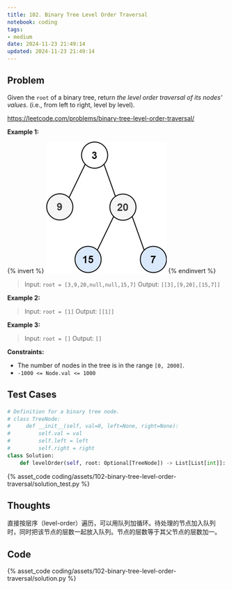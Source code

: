 ```yaml
---
title: 102. Binary Tree Level Order Traversal
notebook: coding
tags:
- medium
date: 2024-11-23 21:49:14
updated: 2024-11-23 21:49:14
---
```

## Problem

Given the `root` of a binary tree, return _the level order traversal of its nodes' values_. (i.e., from left to right, level by level).

<https://leetcode.com/problems/binary-tree-level-order-traversal/>

**Example 1:**

{% invert %}
![case1](assets/102-binary-tree-level-order-traversal/case1.png)
{% endinvert %}

> Input: `root = [3,9,20,null,null,15,7]`
> Output: `[[3],[9,20],[15,7]]`

**Example 2:**

> Input: `root = [1]`
> Output: `[[1]]`

**Example 3:**

> Input: `root = []`
> Output: `[]`

**Constraints:**

- The number of nodes in the tree is in the range `[0, 2000]`.
- `-1000 <= Node.val <= 1000`

## Test Cases

``` python
# Definition for a binary tree node.
# class TreeNode:
#     def __init__(self, val=0, left=None, right=None):
#         self.val = val
#         self.left = left
#         self.right = right
class Solution:
    def levelOrder(self, root: Optional[TreeNode]) -> List[List[int]]:
```

{% asset_code coding/assets/102-binary-tree-level-order-traversal/solution_test.py %}

## Thoughts

直接按层序（level-order）遍历，可以用队列加循环。待处理的节点加入队列时，同时把该节点的层数一起放入队列。节点的层数等于其父节点的层数加一。

## Code

{% asset_code coding/assets/102-binary-tree-level-order-traversal/solution.py %}
